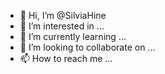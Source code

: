 - 👋 Hi, I’m @SilviaHine
- 👀 I’m interested in ...
- 🌱 I’m currently learning ...
- 💞️ I’m looking to collaborate on ...
- 📫 How to reach me ...

<!---
SilviaHine/SilviaHine is a ✨ special ✨ repository because its `README.md` (this file) appears on your GitHub profile.
You can click the Preview link to take a look at your changes.
--->
